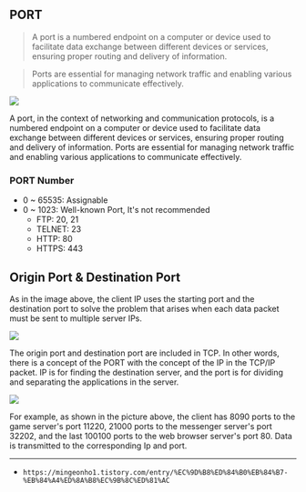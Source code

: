 ## PORT
> A port is a numbered endpoint on a computer or device used to facilitate data exchange between different devices or services, ensuring proper routing and delivery of information. 

> Ports are essential for managing network traffic and enabling various applications to communicate effectively.

![](https://github.com/jinscodes/Blog_nextJS/assets/87598134/b9afbd3f-231f-4b10-92a7-949e49795e5e)

A port, in the context of networking and communication protocols, is a numbered endpoint on a computer or device used to facilitate data exchange between different devices or services, ensuring proper routing and delivery of information. Ports are essential for managing network traffic and enabling various applications to communicate effectively.

### PORT Number
- 0 ~ 65535: Assignable
- 0 ~ 1023: Well-known Port, It's not recommended   
	- FTP: 20, 21
	- TELNET: 23
	- HTTP: 80
	- HTTPS: 443

## Origin Port & Destination Port

As in the image above, the client IP uses the starting port and the destination port to solve the problem that arises when each data packet must be sent to multiple server IPs.

![](https://github.com/jinscodes/Blog_nextJS/assets/87598134/2b048077-3da6-4cf3-be49-d4327484ce0d)

The origin port and destination port are included in TCP. In other words, there is a concept of the PORT with the concept of the IP in the TCP/IP packet. IP is for finding the destination server, and the port is for dividing and separating the applications in the server.

![](https://github.com/jinscodes/Blog_nextJS/assets/87598134/aebb4180-6dc9-40ea-84b5-a0343a34d2e2)

For example, as shown in the picture above, the client has 8090 ports to the game server's port 11220, 21000 ports to the messenger server's port 32202, and the last 100100 ports to the web browser server's port 80. Data is transmitted to the corresponding Ip and port.

---
- `https://mingeonho1.tistory.com/entry/%EC%9D%B8%ED%84%B0%EB%84%B7-%EB%84%A4%ED%8A%B8%EC%9B%8C%ED%81%AC`